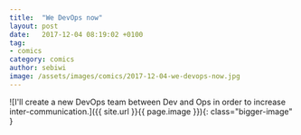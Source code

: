 ```yaml
---
title:  "We DevOps now"
layout: post
date:   2017-12-04 08:19:02 +0100
tag:
- comics
category: comics
author: sebiwi
image: /assets/images/comics/2017-12-04-we-devops-now.jpg
---
```


![I'll create a new DevOps team between Dev and Ops in order to increase inter-communication.]({{ site.url }}{{ page.image }}){: class="bigger-image" }
